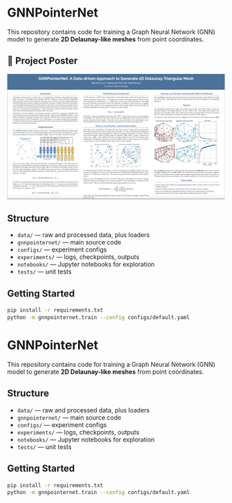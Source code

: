 # GNNPointerNet

This repository contains code for training a Graph Neural Network (GNN) model 
to generate **2D Delaunay-like meshes** from point coordinates.

## 📌 Project Poster
[![Poster Preview](assets/poster_preview.png)](assets/MeshingPoster.pdf)

## Structure
- `data/` — raw and processed data, plus loaders
- `gnnpointernet/` — main source code
- `configs/` — experiment configs
- `experiments/` — logs, checkpoints, outputs
- `notebooks/` — Jupyter notebooks for exploration
- `tests/` — unit tests

## Getting Started
```bash
pip install -r requirements.txt
python -m gnnpointernet.train --config configs/default.yaml
```

# GNNPointerNet

This repository contains code for training a Graph Neural Network (GNN) model 
to generate **2D Delaunay-like meshes** from point coordinates.

## Structure
- `data/` — raw and processed data, plus loaders
- `gnnpointernet/` — main source code
- `configs/` — experiment configs
- `experiments/` — logs, checkpoints, outputs
- `notebooks/` — Jupyter notebooks for exploration
- `tests/` — unit tests

## Getting Started
```bash
pip install -r requirements.txt
python -m gnnpointernet.train --config configs/default.yaml
```

